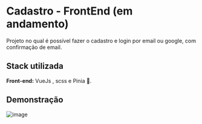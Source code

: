 
# Cadastro - FrontEnd (em andamento)

Projeto no qual é possível fazer o cadastro e login por email ou google, com confirmação de email.


## Stack utilizada

**Front-end:** VueJs , scss e Pinia 🍍.


## Demonstração

![image](https://github.com/juliaam/projeto-cadastro-front/assets/35346206/28e71d13-ea9d-4231-94f1-831d60df8232)

